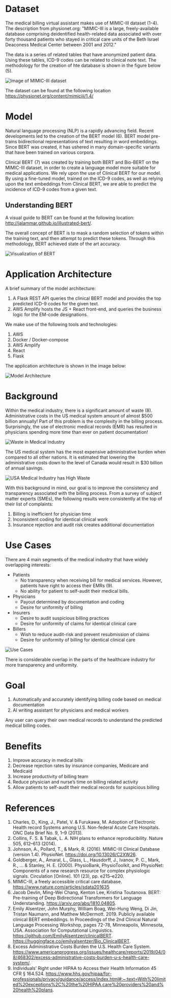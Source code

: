 # Dataset

The medical billing virtual assistant makes use of MIMIC-III dataset (1-4).  The description from physionet.org: "MIMIC-III is a large, freely-available database comprising deidentified health-related data associated with over forty thousand patients who stayed in critical care units of the Beth Israel Deaconess Medical Center between 2001 and 2012."

The data is a series of related tables that have anonymized patient data.  Using these tables, ICD-9 codes can be related to clinical note text.  The methodology for the creation of hte database is shown in the figure below (5).

![Image of MIMIC-III dataset](/MIMIC-III.png)

The dataset can be found at the following location
https://physionet.org/content/mimiciii/1.4/

# Model

Natural language processing (NLP) is a rapidly advancing field.  Recent developments led to the creation of the BERT model (6).  BERT model pre-trains bidirectional representations of text resulting in word embeddings.  Since BERT was created, it has ushered in many domain-specific variants that have been trained on various corpora.  

Clinical BERT (7) was created by training both BERT and Bio-BERT on the MIMIC-III dataset, in order to create a language model more suitable for medical applications.  We rely upon the use of Clinical BERT for our model.  By using a fine-tuned model, trained on the ICD-9 codes, as well as relying upon the text embeddings from Clinical BERT, we are able to predict the incidence of ICD-9 codes from a given text.

## Understanding BERT

A visual guide to BERT can be found at the following location: http://jalammar.github.io/illustrated-bert/.

The overall concept of BERT is to mask a random selection of tokens within the training text, and then attempt to predict these tokens.  Through this methodology, BERT achieved state of the art accuracy.

![Visualization of BERT](/BERT-language-modeling-masked-lm.png)

# Application Architecture

A brief summary of the model architecture:

1. A Flask REST API queries the clinical BERT model and provides the top predicted ICD-9 codes for the given text.
2. AWS Amplify hosts the JS + React front-end, and queries the business logic for the EM-code designations.

We make use of the following tools and technologies:

1. AWS
2. Docker / Docker-compose
3. AWS Amplify
4. React
5. Flask

The application architecture is shown in the image below:

![Model Architecture](/W210_architecture.png)

# Background

Within the medical industry, there is a significant amount of waste (8).  Administrative costs in the US medical system amount of almost $500 billion annually!  Part of this problem is the complexity in the billing process.  Surprisingly, the use of electronic medical records (EMR) has resulted in physicians spending more time than ever on patient documentation!  

![Waste in Medical Industry](/costs_1.png)

The US medical system has the most expensive administrative burden when compared to all other nations. It is estimated that lowering the administrative costs down to the level of Canada would result in $30 billion of annual savings.

![USA Medical Industry has High Waste](/costs_2.png)

With this background in mind, our goal is to improve the consistency and transparency associated with the billing process.  From a survey of subject matter experts (SMEs), the following results were consistently at the top of their list of complaints:

1. Billing is inefficient for physician time
2. Inconsistent coding for identical clinical work
3. Insurance rejection and audit risk creates additional documentation

# Use Cases

There are 4 main segments of the medical industry that have widely overlapping interests:

* Patients
  * No transparency when receiving bill for medical services.  However, patients have right to access their EMRs (9).
  * No ability for patient to self-audit their medical bills.
* Physicians
  * Payout determined by documentation and coding
  * Desire for uniformity of billing
* Insurers
  * Desire to audit suspicious billing practices
  * Desire for uniformity of claims for identical clinical care
* Billers
  * Wish to reduce audit-risk and prevent resubmission of claims
  * Desire for uniformity of billing for identical clinical care

![Use Cases](/W210_use_cases.png)

There is considerable overlap in the parts of the healthcare industry for more transparency and uniformity.  

# Goal

1. Automatically and accurately identifying billing code based on medical documentation
2. AI writing assistant for physicians and medical workers

Any user can query their own medical records to understand the predicted medical billing codes.

# Benefits

1. Improve accuracy in medical bills
2. Decrease rejection rates by insurance companies, Medicare and Medicaid
3. Increase productivity of billing team
4. Reduce physician and nurse’s time on billing related activity
5. Allow patients to self-audit their medical records for suspicious billing

# References

1. Charles, D., King, J., Patel, V. & Furukawa, M. Adoption of Electronic Health record Systems among U.S. Non-federal Acute Care Hospitals. ONC Data Brief No. 9, 1–9 (2013).
2. Collins, F. S. & Tabak, L. A. NIH plans to enhance reproducibility. Nature 505, 612–613 (2014).
3. Johnson, A., Pollard, T., & Mark, R. (2016). MIMIC-III Clinical Database (version 1.4). PhysioNet. https://doi.org/10.13026/C2XW26.
4. Goldberger, A., Amaral, L., Glass, L., Hausdorff, J., Ivanov, P. C., Mark, R., ... & Stanley, H. E. (2000). PhysioBank, PhysioToolkit, and PhysioNet: Components of a new research resource for complex physiologic signals. Circulation [Online]. 101 (23), pp. e215–e220.
5. MIMIC-III, a freely accessible critical care database. https://www.nature.com/articles/sdata201635
6. Jacob Devlin, Ming-Wei Chang, Kenton Lee, Kristina Toutanova. BERT: Pre-training of Deep Bidirectional Transformers for Language Understanding. https://arxiv.org/abs/1810.04805.
7. Emily Alsentzer, John Murphy, William Boag, Wei-Hung Weng, Di Jin, Tristan Naumann, and Matthew McDermott. 2019. Publicly available clinical BERT embeddings. In Proceedings of the 2nd Clinical Natural Language Processing Workshop, pages 72-78, Minneapolis, Minnesota, USA. Association for Computational Linguistics. https://github.com/EmilyAlsentzer/clinicalBERT. https://huggingface.co/emilyalsentzer/Bio_ClinicalBERT. 
8. Excess Administrative Costs Burden the U.S. Health Care System. https://www.americanprogress.org/issues/healthcare/reports/2019/04/08/468302/excess-administrative-costs-burden-u-s-health-care-system/.
9. Individuals’ Right under HIPAA to Access their Health Information 45 CFR § 164.524. https://www.hhs.gov/hipaa/for-professionals/privacy/guidance/access/index.html#:~:text=With%20limited%20exceptions%2C%20the%20HIPAA,care%20providers%20and%20health%20plans.
